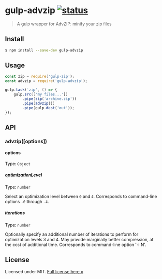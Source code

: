 # gulp-advzip [![status](https://api.travis-ci.org/elliot-nelson/gulp-advzip.svg)](https://travis-ci.org/elliot-nelson/gulp-advzip)

> A gulp wrapper for AdvZIP: minify your zip files

## Install
```sh
$ npm install --save-dev gulp-advzip
```

## Usage

```js
const zip = require('gulp-zip');
const advzip = require('gulp-advzip');

gulp.task('zip', () => {
    gulp.src(['my files...'])
        .pipe(zip('archive.zip'))
        .pipe(advzip())
        .pipe(gulp.dest('out'));
});
```

## API

### advzip([options])

#### options

Type: `Object`

##### optimizationLevel

Type: `number`<br>

Select an optimization level between `0` and `4`. Corresponds to command-line options `-0` through `-4`.

##### iterations

Type: `number`<br>

Optionally specify an additional number of iterations to perform for optimization levels 3 and 4.
May provide marginally better compression, at the cost of additional time. Corresponds to command-line
option '-i N'.

## License

Licensed under MIT. [Full license here &raquo;](LICENSE.txt)

